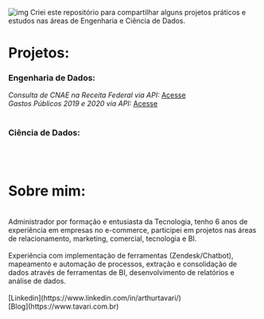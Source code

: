 ![img](https://raw.githubusercontent.com/arthurtavari/portfolio_data_science/master/img/layout.jpg)
Criei este repositório para compartilhar alguns projetos práticos e estudos nas áreas de Engenharia e Ciência de Dados.
  <br>
  
# Projetos:
### Engenharia de Dados:
*Consulta de CNAE na Receita Federal via API:* [Acesse](https://github.com/arthurtavari/api_receitaws)
  <br>
*Gastos Públicos 2019 e 2020 via API:* [Acesse](https://github.com/arthurtavari/gastos_publicos)
  <br>
  <br>
### Ciência de Dados:
  <br>
  <br>

# Sobre mim:
<br>
Administrador por formação e entusiasta da Tecnologia, tenho 6 anos de experiência em empresas no e-commerce, participei em projetos nas áreas de relacionamento, marketing, comercial, tecnologia e BI.
<br>
<br>
Experiência com implementação de ferramentas (Zendesk/Chatbot), mapeamento e automação de processos, extração e consolidação de dados através de ferramentas de BI, desenvolvimento de relatórios e análise de dados.
  <br>
  <br> 
[Linkedin](https://www.linkedin.com/in/arthurtavari/)
  <br> 
[Blog](https://www.tavari.com.br)
